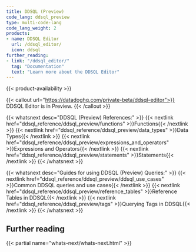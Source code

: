 ```yaml
---
title: DDSQL (Preview)
code_lang: ddsql_preview
type: multi-code-lang
code_lang_weight: 2
products: 
- name: DDSQL Editor
  url: /ddsql_editor/
  icon: ddsql
further_reading:
- link: "/ddsql_editor/"
  tag: "Documentation"
  text: "Learn more about the DDSQL Editor"
---
```


{{< product-availability >}}

{{< callout url="https://datadoghq.com/private-beta/ddsql-editor">}}
DDSQL Editor is in Preview.
{{< /callout >}}

{{< whatsnext desc="DDSQL (Preview) References:" >}}
    {{< nextlink href="ddsql_reference/ddsql_preview/functions" >}}Functions{{< /nextlink >}}
    {{< nextlink href="ddsql_reference/ddsql_preview/data_types" >}}Data Types{{< /nextlink >}}
    {{< nextlink href="ddsql_reference/ddsql_preview/expressions_and_operators" >}}Expressions and Operators{{< /nextlink >}}
    {{< nextlink href="ddsql_reference/ddsql_preview/statements" >}}Statements{{< /nextlink >}}
{{< /whatsnext >}}

{{< whatsnext desc="Guides for using DDSQL (Preview) Queries:" >}}
    {{< nextlink href="ddsql_reference/ddsql_preview/ddsql_use_cases" >}}Common DDSQL queries and use cases{{< /nextlink >}}
    {{< nextlink href="ddsql_reference/ddsql_preview/reference_tables" >}}Reference Tables in DDSQL{{< /nextlink >}}
    {{< nextlink href="ddsql_reference/ddsql_preview/tags" >}}Querying Tags in DDSQL{{< /nextlink >}}
{{< /whatsnext >}}

## Further reading

{{< partial name="whats-next/whats-next.html" >}}
